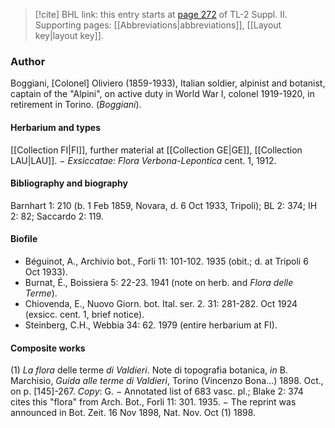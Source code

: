 > [!cite] BHL link: this entry starts at [page 272](https://www.biodiversitylibrary.org/item/103859#page/282/mode/1up) of TL-2 Suppl. II.
> Supporting pages: [[Abbreviations|abbreviations]], [[Layout key|layout key]].

### Author

Boggiani, \[Colonel\] Oliviero (1859-1933), Italian soldier, alpinist and botanist, captain of the "Alpini", on active duty in World War I, colonel 1919-1920, in retirement in Torino. (*Boggiani*).

#### Herbarium and types

[[Collection FI|FI]], further material at [[Collection GE|GE]], [[Collection LAU|LAU]]. − *Exsiccatae*: *Flora Verbona-Lepontica* cent. 1, 1912.

#### Bibliography and biography

Barnhart 1: 210 (b. 1 Feb 1859, Novara, d. 6 Oct 1933, Tripoli); BL 2: 374; IH 2: 82; Saccardo 2: 119.

#### Biofile

- Béguinot, A., Archivio bot., Forli 11: 101-102. 1935 (obit.; d. at Tripoli 6 Oct 1933).
- Burnat, É., Boissiera 5: 22-23. 1941 (note on herb. and *Flora delle Terme*).
- Chiovenda, E., Nuovo Giorn. bot. Ital. ser. 2. 31: 281-282. Oct 1924 (exsicc. cent. 1, brief notice).
- Steinberg, C.H., Webbia 34: 62. 1979 (entire herbarium at FI).

#### Composite works

(1) *La flora* delle terme *di Valdieri*. Note di topografia botanica, *in* B. Marchisio, *Guida alle terme di Valdieri*, Torino (Vincenzo Bona...) 1898. Oct., on p. \[145\]-267. *Copy*: G. − Annotated list of 683 vasc. pl.; Blake 2: 374 cites this "flora" from Arch. Bot., Forli 11: 301. 1935. − The reprint was announced in Bot. Zeit. 16 Nov 1898, Nat. Nov. Oct (1) 1898.

